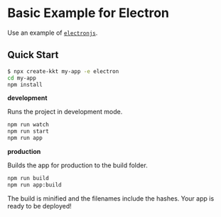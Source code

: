 Basic Example for Electron
===

Use an example of [`electronjs`](https://github.com/electron).

## Quick Start

```bash
$ npx create-kkt my-app -e electron
cd my-app
npm install
```

**development**

Runs the project in development mode.  

```bash
npm run watch
npm run start
npm run app
```

**production**

Builds the app for production to the build folder.

```bash
npm run build
npm run app:build
```

The build is minified and the filenames include the hashes.
Your app is ready to be deployed!
